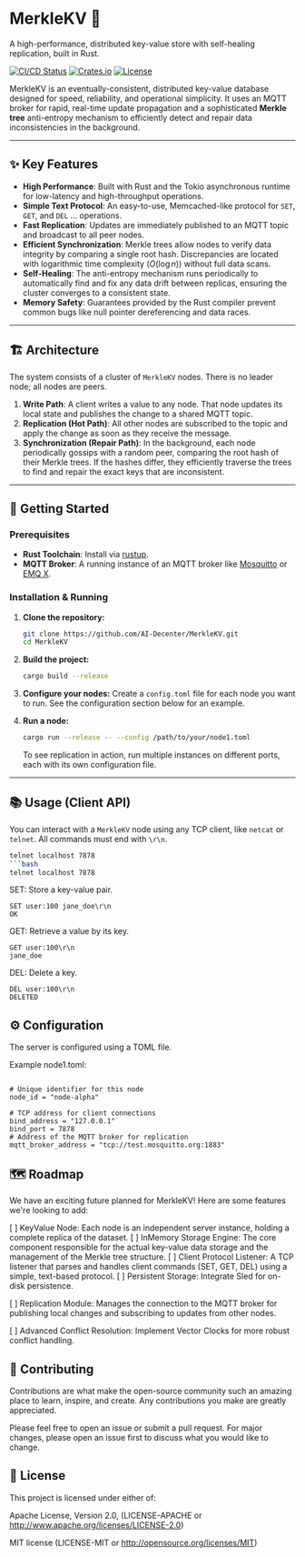 # MerkleKV 🚀

A high-performance, distributed key-value store with self-healing replication, built in Rust.

[![CI/CD Status](https://img.shields.io/github/actions/workflow/status/your-username/merkledb/ci.yml?branch=main&style=for-the-badge)](https://github.com/your-username/merkledb/actions)
[![Crates.io](https://img.shields.io/crates/v/merkledb.svg?style=for-the-badge)](https://crates.io/crates/merkledb)
[![License](https://img.shields.io/badge/License-Apache_2.0_OR_MIT-blue.svg?style=for-the-badge)](https://opensource.org/licenses/MIT)

MerkleKV is an eventually-consistent, distributed key-value database designed for speed, reliability, and operational simplicity. It uses an MQTT broker for rapid, real-time update propagation and a sophisticated **Merkle tree** anti-entropy mechanism to efficiently detect and repair data inconsistencies in the background.

---

## ✨ Key Features

* **High Performance**: Built with Rust and the Tokio asynchronous runtime for low-latency and high-throughput operations.
* **Simple Text Protocol**: An easy-to-use, Memcached-like protocol for `SET`, `GET`, and `DEL` ... operations.
* **Fast Replication**: Updates are immediately published to an MQTT topic and broadcast to all peer nodes.
* **Efficient Synchronization**: Merkle trees allow nodes to verify data integrity by comparing a single root hash. Discrepancies are located with logarithmic time complexity ($O(\log n)$) without full data scans.
* **Self-Healing**: The anti-entropy mechanism runs periodically to automatically find and fix any data drift between replicas, ensuring the cluster converges to a consistent state.
* **Memory Safety**: Guarantees provided by the Rust compiler prevent common bugs like null pointer dereferencing and data races.

---

## 🏗️ Architecture

The system consists of a cluster of `MerkleKV` nodes. There is no leader node; all nodes are peers.

1.  **Write Path**: A client writes a value to any node. That node updates its local state and publishes the change to a shared MQTT topic.
2.  **Replication (Hot Path)**: All other nodes are subscribed to the topic and apply the change as soon as they receive the message.
3.  **Synchronization (Repair Path)**: In the background, each node periodically gossips with a random peer, comparing the root hash of their Merkle trees. If the hashes differ, they efficiently traverse the trees to find and repair the exact keys that are inconsistent.



---

## 🔧 Getting Started

### Prerequisites

* **Rust Toolchain**: Install via [rustup](https://rustup.rs/).
* **MQTT Broker**: A running instance of an MQTT broker like [Mosquitto](https://mosquitto.org/) or [EMQ X](https://www.emqx.io/).

### Installation & Running

1.  **Clone the repository:**
    ```bash
    git clone https://github.com/AI-Decenter/MerkleKV.git 
    cd MerkleKV
    ```

2.  **Build the project:**
    ```bash
    cargo build --release
    ```

3.  **Configure your nodes:**
    Create a `config.toml` file for each node you want to run. See the configuration section below for an example.

4.  **Run a node:**
    ```bash
    cargo run --release -- --config /path/to/your/node1.toml
    ```
    To see replication in action, run multiple instances on different ports, each with its own configuration file.

---

## 📚 Usage (Client API)

You can interact with a `MerkleKV` node using any TCP client, like `netcat` or `telnet`. All commands must end with `\r\n`.

```bash
telnet localhost 7878
```bash
telnet localhost 7878
```
SET: Store a key-value pair.


```
SET user:100 jane_doe\r\n
OK
```
GET: Retrieve a value by its key.
```
GET user:100\r\n
jane_doe
```
DEL: Delete a key.
```
DEL user:100\r\n
DELETED
```
## ⚙️ Configuration
The server is configured using a TOML file.

Example node1.toml:

```Ini, TOML

# Unique identifier for this node
node_id = "node-alpha"

# TCP address for client connections
bind_address = "127.0.0.1"
bind_port = 7878
# Address of the MQTT broker for replication
mqtt_broker_address = "tcp://test.mosquitto.org:1883"

```
## 🗺️ Roadmap
We have an exciting future planned for MerkleKV! Here are some features we're looking to add:

[ ] KeyValue Node: Each node is an independent server instance, holding a complete replica of the dataset.
[ ] InMemory Storage Engine: The core component responsible for the actual key-value data storage and the management of the Merkle tree structure.
[ ] Client Protocol Listener: A TCP listener that parses and handles client commands (SET, GET, DEL) using a simple, text-based protocol.
[ ] Persistent Storage: Integrate Sled for on-disk persistence.

[ ] Replication Module: Manages the connection to the MQTT broker for publishing local changes and subscribing to updates from other nodes.

[ ] Advanced Conflict Resolution: Implement Vector Clocks for more robust conflict handling.

## 🙌 Contributing
Contributions are what make the open-source community such an amazing place to learn, inspire, and create. Any contributions you make are greatly appreciated.

Please feel free to open an issue or submit a pull request. For major changes, please open an issue first to discuss what you would like to change.

## 📜 License
This project is licensed under either of:

Apache License, Version 2.0, (LICENSE-APACHE or http://www.apache.org/licenses/LICENSE-2.0)

MIT license (LICENSE-MIT or http://opensource.org/licenses/MIT)


